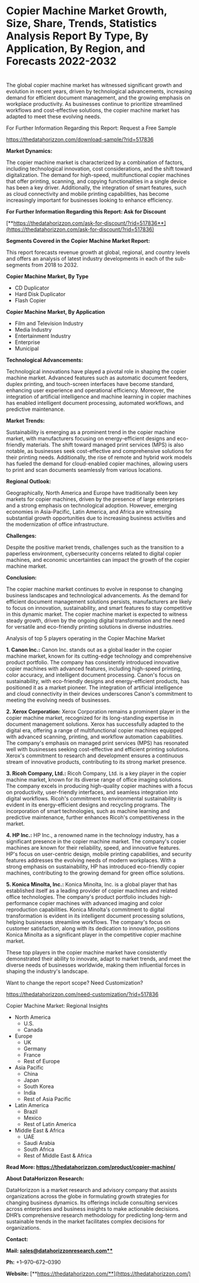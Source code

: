 ﻿# **Copier Machine Market Growth, Size, Share, Trends, Statistics Analysis Report By Type, By Application, By Region, and Forecasts 2022-2032**
#
#
The global copier machine market has witnessed significant growth and evolution in recent years, driven by technological advancements, increasing demand for efficient document management, and the growing emphasis on workplace productivity. As businesses continue to prioritize streamlined workflows and cost-effective solutions, the copier machine market has adapted to meet these evolving needs.

For Further Information Regarding this Report: Request a Free Sample

<https://thedatahorizzon.com/download-sample/?rid=517836>

**Market Dynamics:**

The copier machine market is characterized by a combination of factors, including technological innovation, cost considerations, and the shift toward digitalization. The demand for high-speed, multifunctional copier machines that offer printing, scanning, and copying functionalities in a single device has been a key driver. Additionally, the integration of smart features, such as cloud connectivity and mobile printing capabilities, has become increasingly important for businesses looking to enhance efficiency.

**For Further Information Regarding this Report: Ask for Discount**

[**https://thedatahorizzon.com/ask-for-discount/?rid=517836**](https://thedatahorizzon.com/ask-for-discount/?rid=517836)

**Segments Covered in the Copier Machine Market Report:**

This report forecasts revenue growth at global, regional, and country levels and offers an analysis of latest industry developments in each of the sub-segments from 2018 to 2032.

**Copier Machine Market, By Type**

- CD Duplicator
- Hard Disk Duplicator
- Flash Copier

**Copier Machine Market, By Application**

- Film and Television Industry
- Media Industry
- Entertainment Industry
- Enterprise
- Municipal

**Technological Advancements:**

Technological innovations have played a pivotal role in shaping the copier machine market. Advanced features such as automatic document feeders, duplex printing, and touch-screen interfaces have become standard, enhancing user experience and operational efficiency. Moreover, the integration of artificial intelligence and machine learning in copier machines has enabled intelligent document processing, automated workflows, and predictive maintenance.

**Market Trends:**

Sustainability is emerging as a prominent trend in the copier machine market, with manufacturers focusing on energy-efficient designs and eco-friendly materials. The shift toward managed print services (MPS) is also notable, as businesses seek cost-effective and comprehensive solutions for their printing needs. Additionally, the rise of remote and hybrid work models has fueled the demand for cloud-enabled copier machines, allowing users to print and scan documents seamlessly from various locations.

**Regional Outlook:**

Geographically, North America and Europe have traditionally been key markets for copier machines, driven by the presence of large enterprises and a strong emphasis on technological adoption. However, emerging economies in Asia-Pacific, Latin America, and Africa are witnessing substantial growth opportunities due to increasing business activities and the modernization of office infrastructure.

**Challenges:**

Despite the positive market trends, challenges such as the transition to a paperless environment, cybersecurity concerns related to digital copier machines, and economic uncertainties can impact the growth of the copier machine market.

**Conclusion:**

The copier machine market continues to evolve in response to changing business landscapes and technological advancements. As the demand for efficient document management solutions persists, manufacturers are likely to focus on innovation, sustainability, and smart features to stay competitive in this dynamic market. The copier machine market is expected to witness steady growth, driven by the ongoing digital transformation and the need for versatile and eco-friendly printing solutions in diverse industries.

Analysis of top 5 players operating in the Copier Machine Market 

**1. Canon Inc.:** Canon Inc. stands out as a global leader in the copier machine market, known for its cutting-edge technology and comprehensive product portfolio. The company has consistently introduced innovative copier machines with advanced features, including high-speed printing, color accuracy, and intelligent document processing. Canon's focus on sustainability, with eco-friendly designs and energy-efficient products, has positioned it as a market pioneer. The integration of artificial intelligence and cloud connectivity in their devices underscores Canon's commitment to meeting the evolving needs of businesses.

**2. Xerox Corporation:** Xerox Corporation remains a prominent player in the copier machine market, recognized for its long-standing expertise in document management solutions. Xerox has successfully adapted to the digital era, offering a range of multifunctional copier machines equipped with advanced scanning, printing, and workflow automation capabilities. The company's emphasis on managed print services (MPS) has resonated well with businesses seeking cost-effective and efficient printing solutions. Xerox's commitment to research and development ensures a continuous stream of innovative products, contributing to its strong market presence.

**3. Ricoh Company, Ltd.:** Ricoh Company, Ltd. is a key player in the copier machine market, known for its diverse range of office imaging solutions. The company excels in producing high-quality copier machines with a focus on productivity, user-friendly interfaces, and seamless integration into digital workflows. Ricoh's commitment to environmental sustainability is evident in its energy-efficient designs and recycling programs. The incorporation of smart technologies, such as machine learning and predictive maintenance, further enhances Ricoh's competitiveness in the market.

**4. HP Inc.:** HP Inc., a renowned name in the technology industry, has a significant presence in the copier machine market. The company's copier machines are known for their reliability, speed, and innovative features. HP's focus on user-centric design, mobile printing capabilities, and security features addresses the evolving needs of modern workplaces. With a strong emphasis on sustainability, HP has introduced eco-friendly copier machines, contributing to the growing demand for green office solutions.

**5. Konica Minolta, Inc.:** Konica Minolta, Inc. is a global player that has established itself as a leading provider of copier machines and related office technologies. The company's product portfolio includes high-performance copier machines with advanced imaging and color reproduction capabilities. Konica Minolta's commitment to digital transformation is evident in its intelligent document processing solutions, helping businesses streamline workflows. The company's focus on customer satisfaction, along with its dedication to innovation, positions Konica Minolta as a significant player in the competitive copier machine market.

These top players in the copier machine market have consistently demonstrated their ability to innovate, adapt to market trends, and meet the diverse needs of businesses worldwide, making them influential forces in shaping the industry's landscape.

Want to change the report scope? Need Customization?

<https://thedatahorizzon.com/need-customization/?rid=517836>



Copier Machine Market: Regional Insights

- North America
  - U.S.
  - Canada
- Europe
  - UK
  - Germany
  - France
  - Rest of Europe
- Asia Pacific
  - China
  - Japan
  - South Korea
  - India
  - Rest of Asia Pacific
- Latin America
  - Brazil
  - Mexico
  - Rest of Latin America
- Middle East & Africa
  - UAE
  - Saudi Arabia
  - South Africa
  - Rest of Middle East & Africa

**Read More: https://thedatahorizzon.com/product/copier-machine/**

**About DataHorizzon Research:**

DataHorizzon is a market research and advisory company that assists organizations across the globe in formulating growth strategies for changing business dynamics. Its offerings include consulting services across enterprises and business insights to make actionable decisions. DHR’s comprehensive research methodology for predicting long-term and sustainable trends in the market facilitates complex decisions for organizations.

**Contact:**

**Mail: [sales@datahorizzonresearch.com**](mailto:sales@datahorizzonresearch.com)**

**Ph:** +1–970–672–0390

**Website:** [**https://thedatahorizzon.com/**](https://thedatahorizzon.com/)


